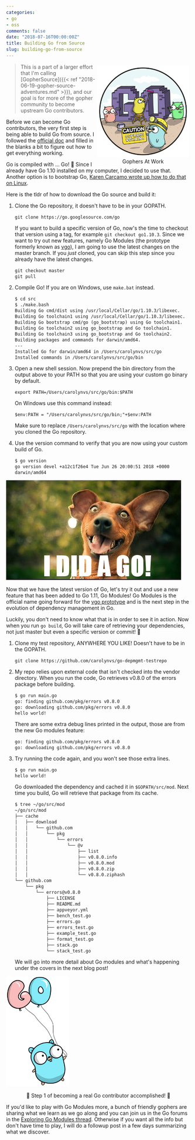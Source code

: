 ```yaml
---
categories:
- go
- oss
comments: false
date: "2018-07-16T00:00:00Z"
title: Building Go from Source
slug: building-go-from-source
---
```


<figure style="text-align: center; float: right; margin: 5px">
  <img src="/images/go-build.png" width="250" />
  <figcaption>
    Gophers At Work
  </figcaption>
</figure>

> This is a part of a larger effort that I'm calling [GopherSource]({{< ref "2018-06-19-gopher-source-adventures.md" >}}),
>  and our goal is for more of the gopher community to become upstream Go contributors.

Before we can become Go contributors, the very first step is being able to build
Go from source. I followed the [official doc](https://golang.org/doc/install/source)
and filled in the blanks a bit to figure out how to get everything working.

Go is compiled with ... Go! 🤯 Since I already have Go 1.10 installed on my computer,
I decided to use that. Another option is to bootstrap Go, [Karen Carcamo wrote up
how to do that on Linux](https://forum.golangbridge.org/t/gophersource-building-go-from-source/9722/12).

Here is the tldr of how to download the Go source and build it:

1. Clone the Go repository, it doesn't have to be in your GOPATH.

    ```
    git clone https://go.googlesource.com/go
    ```

    If you want to build a specific version of Go, now's the time to checkout that
    version using a tag, for example `git checkout go1.10.3`. Since we want to try out
    new features, namely Go Modules (the prototype formerly known as [vgo][vgo]),
    I am going to use the latest changes on the master branch.
    If you _just_ cloned, you can skip this step since you already have the latest changes.

    ```
    git checkout master
    git pull
    ```
1. Compile Go! If you are on Windows, use `make.bat` instead.

    ```
    $ cd src
    $ ./make.bash
    Building Go cmd/dist using /usr/local/Cellar/go/1.10.3/libexec.
    Building Go toolchain1 using /usr/local/Cellar/go/1.10.3/libexec.
    Building Go bootstrap cmd/go (go_bootstrap) using Go toolchain1.
    Building Go toolchain2 using go_bootstrap and Go toolchain1.
    Building Go toolchain3 using go_bootstrap and Go toolchain2.
    Building packages and commands for darwin/amd64.
    ---
    Installed Go for darwin/amd64 in /Users/carolynvs/src/go
    Installed commands in /Users/carolynvs/src/go/bin
    ```
1. Open a new shell session. Now prepend the bin directory from the output above
    to your PATH so that you are using your custom go binary by default.

    ```
    export PATH=/Users/carolynvs/src/go/bin:$PATH
    ```

    On Windows use this command instead:

    ```
    $env:PATH = "/Users/carolynvs/src/go/bin;"+$env:PATH
    ```

    Make sure to replace `/Users/carolynvs/src/go` with the location where you
    cloned the Go repository.
1. Use the version command to verify that you are now using your custom build of Go.

    ```
    $ go version
    go version devel +a12c1f26e4 Tue Jun 26 20:00:51 2018 +0000 darwin/amd64
    ```

![Excited Dog: I DID A GO!](/images/i-did-a-go.jpg)

Now that we have the latest version of Go, let's try it out and use a new feature
that has been added to Go 1.11, Go Modules! Go Modules is the official name going
forward for the [vgo prototype][vgo] and is the next
step in the evolution of dependency management in Go.

Luckily, you don't need to know what that is in order to see it in action.
Now when you run `go build`, Go will take care of retrieving your dependencies,
not just master but even a specific version or commit! 🎉

1. Clone my test repository, ANYWHERE YOU LIKE! Doesn't have to be in the GOPATH.

    ```
    git clone https://github.com/carolynvs/go-depmgmt-testrepo
    ```
1. My repo relies upon external code that isn't checked into the vendor directory.
   When you run the code, Go retrieves v0.8.0 of the errors package before building.

    ```
    $ go run main.go
    go: finding github.com/pkg/errors v0.8.0
    go: downloading github.com/pkg/errors v0.8.0
    hello world!
    ```

    There are some extra debug lines printed in the output, those are from the
    new Go modules feature:

    ```
    go: finding github.com/pkg/errors v0.8.0
    go: downloading github.com/pkg/errors v0.8.0
    ```

1. Try running the code again, and you won't see those extra lines.

    ```
    $ go run main.go
    hello world!
    ```

    Go downloaded the dependency and cached it in `$GOPATH/src/mod`. Next time
    you build, Go will retrieve that package from its cache.

    ```
    $ tree ~/go/src/mod
    ~/go/src/mod
    ├── cache
    │   ├── download
    │   │   └── github.com
    │   │       └── pkg
    │   │           └── errors
    │   │               └── @v
    │   │                   ├── list
    │   │                   ├── v0.8.0.info
    │   │                   ├── v0.8.0.mod
    │   │                   ├── v0.8.0.zip
    │   │                   └── v0.8.0.ziphash
    └── github.com
        └── pkg
            └── errors@v0.8.0
                ├── LICENSE
                ├── README.md
                ├── appveyor.yml
                ├── bench_test.go
                ├── errors.go
                ├── errors_test.go
                ├── example_test.go
                ├── format_test.go
                ├── stack.go
                └── stack_test.go
    ```

    We will go into more detail about Go modules and what's happening under the covers
    in the next blog post!


![Gopher hanging on GO balloons](/images/go-balloons.png)

<p style="text-align: center">🚀 Step 1 of becoming a real Go contributor accomplished! 🚀</p>

If you'd like to play with Go Modules more, a bunch of friendly gophers are sharing what we
learn as we go along and you can join us in the Go forums in the [Exploring Go Modules
thread](https://forum.golangbridge.org/t/gophersource-exploring-go-modules/9900).
Otherwise if you want all the info but don't have time to play, I will do a followup
post in a few days summarizing what we discover.

[vgo]: https://research.swtch.com/vgo
